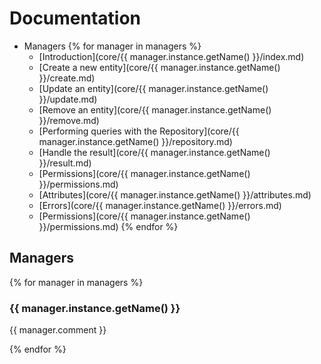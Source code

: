 # Documentation

* Managers
{% for manager in managers %}
	* [Introduction](core/{{ manager.instance.getName() }}/index.md)
	* [Create a new entity](core/{{ manager.instance.getName() }}/create.md)
	* [Update an entity](core/{{ manager.instance.getName() }}/update.md)
	* [Remove an entity](core/{{ manager.instance.getName() }}/remove.md)
	* [Performing queries with the Repository](core/{{ manager.instance.getName() }}/repository.md)
	* [Handle the result](core/{{ manager.instance.getName() }}/result.md)
	* [Permissions](core/{{ manager.instance.getName() }}/permissions.md)
	* [Attributes](core/{{ manager.instance.getName() }}/attributes.md)
	* [Errors](core/{{ manager.instance.getName() }}/errors.md)
	* [Permissions](core/{{ manager.instance.getName() }}/permissions.md)
{% endfor %}

## Managers


{% for manager in managers %}

### {{ manager.instance.getName() }}

{{ manager.comment }}


{% endfor %}




